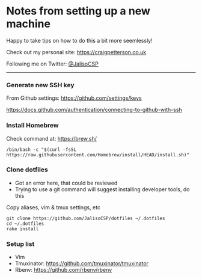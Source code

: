 # Notes from setting up a new machine

Happy to take tips on how to do this a bit more seemlessly!

Check out my personal site: https://craigpetterson.co.uk

Following me on Twitter: [@JalisoCSP](https://twitter.com/JalisoCSP)

---

### Generate new SSH key

From Github settings: https://github.com/settings/keys

https://docs.github.com/authentication/connecting-to-github-with-ssh

### Install Homebrew

Check command at: https://brew.sh/

```
/bin/bash -c "$(curl -fsSL https://raw.githubusercontent.com/Homebrew/install/HEAD/install.sh)"
```

### Clone dotfiles

- Got an error here, that could be reviewed
- Trying to use a git command will suggest installing developer tools, do this

Copy aliases, vim & tmux settings, etc

```
git clone https://github.com/JalisoCSP/dotfiles ~/.dotfiles
cd ~/.dotfiles
rake install
```

### Setup list

* Vim
* Tmuxinator: https://github.com/tmuxinator/tmuxinator
* Rbenv: https://github.com/rbenv/rbenv
